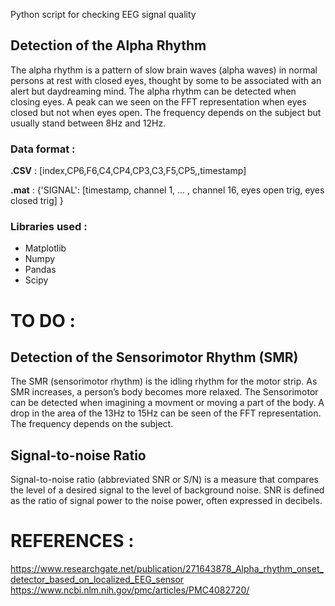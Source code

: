 Python script for checking EEG signal quality

## Detection of the Alpha Rhythm 
The alpha rhythm is a pattern of slow brain waves (alpha waves) in normal persons at rest with closed eyes, thought by some to be associated with an alert but daydreaming mind. 
The alpha rhythm can be detected when closing eyes. A peak can we seen on the FFT representation when eyes closed but not when eyes open. The frequency depends on the subject but usually stand between 8Hz and 12Hz. 

### Data format : 
**.CSV** : [index,CP6,F6,C4,CP4,CP3,C3,F5,CP5,,timestamp]

**.mat** : {'SIGNAL': [timestamp, channel 1, ... , channel 16, eyes open trig, eyes closed trig] }

### Libraries used : 
 - Matplotlib
 - Numpy
 - Pandas
 - Scipy

# TO DO :
## Detection of the Sensorimotor Rhythm (SMR)
The SMR (sensorimotor rhythm) is the idling rhythm for the motor strip. As SMR increases, a person’s body becomes more relaxed.
The Sensorimotor can be detected when imagining a movment or moving a part of the body. A drop in the area of the 13Hz to 15Hz can be seen of the FFT representation.
The frequency depends on the subject.

## Signal-to-noise Ratio 
Signal-to-noise ratio (abbreviated SNR or S/N) is a measure that compares the level of a desired signal to the level of background noise. SNR is defined as the ratio of signal power to the noise power, often expressed in decibels.




# REFERENCES :
https://www.researchgate.net/publication/271643878_Alpha_rhythm_onset_detector_based_on_localized_EEG_sensor
https://www.ncbi.nlm.nih.gov/pmc/articles/PMC4082720/



